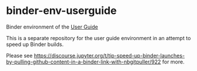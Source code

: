 # binder-env-userguide
Binder environment of the [User Guide](https://github.com/MDAnalysis/UserGuide)

This is a separate repository for the user guide environment in an attempt to speed up Binder builds.

Please see https://discourse.jupyter.org/t/tip-speed-up-binder-launches-by-pulling-github-content-in-a-binder-link-with-nbgitpuller/922 for more.
